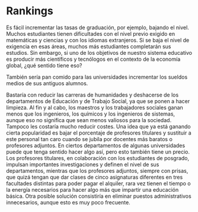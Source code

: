 # Rankings
Es fácil incrementar las tasas de graduación, por ejemplo, bajando el nivel. Muchos estudiantes tienen dificultades con el nivel previo exigido en matemáticas y ciencias y con los idiomas extranjeros. Si se baja el nivel de exigencia en esas áreas, muchos más estudiantes completarán sus estudios. Sin embargo, si uno de los objetivos de nuestro sistema educativo es producir más científicos y tecnólogos en el contexto de la economía global, ¿qué sentido tiene eso? 

También sería pan comido para las universidades incrementar los sueldos medios de sus antiguos alumnos.

Bastaría con reducir las carreras de humanidades y deshacerse de los departamentos de Educación y de Trabajo Social, ya que se ponen a hacer limpieza. Al fin y al cabo, los maestros y los trabajadores sociales ganan menos que los ingenieros, los químicos y los ingenieros de sistemas, aunque eso no significa que sean menos valiosos para la sociedad.
Tampoco les costaría mucho reducir costes. Una idea que ya está ganando cierta popularidad es bajar el porcentaje de profesores titulares y sustituir a este personal tan caro cuando se jubila por docentes más baratos o profesores adjuntos. En ciertos departamentos de algunas universidades puede que tenga sentido hacer algo así, pero esto también tiene un precio. Los profesores titulares, en colaboración con los estudiantes de posgrado, impulsan importantes investigaciones y definen el nivel de sus departamentos, mientras que los profesores adjuntos, siempre con prisas, que quizá tengan que dar clases de cinco asignaturas diferentes en tres facultades distintas para poder pagar el alquiler, rara vez tienen el tiempo o la energía necesarios para hacer algo más que impartir una educación básica. Otra posible solución consistiría en eliminar puestos administrativos innecesarios, aunque esto es muy poco frecuente.

